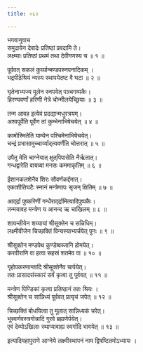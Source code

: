 ```yaml
---
title: ०६२

---
```

भगवानुवाच  
समुदायेन देवादेः प्रतिष्ठां प्रवदामि ते।  
लक्ष्म्याः प्रतिष्ठां प्रथमं तथा देवीगणस्य च ॥ १ ॥  
  
पूर्ववत् सकलं कुर्य्यान्मण्डपस्नपनादिकम् ।  
भद्रपीठेश्रियं न्यस्य स्थापयेदष्ट वै घटा ॥ २ ॥  
  
घृतेनाभ्यज्य मूलेन स्नपयेत् पञ्चगव्यकैः।  
हिरण्यवर्णां हरिणी नेत्रे चोन्मीलयेच्छ्रियाः ॥ ३ ॥  
  
तन्म आवह इत्येवं प्रदद्यान्मधुरत्रयम्।  
अश्वपूर्वेति पूर्वेण तां कुम्भेनाभिषेचयेत् ॥ ४ ॥  
  
कामोस्मितेति याम्येन पश्चिमेनाभिषेचयेत्।  
चन्द्रं प्रभासामुच्चार्य्याद्त्यवर्णेति चोत्तरात् ॥ ५ ॥  
  
उपैतु मेति चाग्नेयात् क्षुत्‌पिपासेति नैर्ऋतात्।  
गन्धद्वारेति वायव्यां मनसः कममाकृतिम् ॥ ६ ॥  
  
ईशानकलशेनैव शिरः सौवर्णकर्द्दमात्।  
एकाशीतिघटैः स्नानं मन्त्रेणापः सृजन् क्षितिम् ॥ ७ ॥  
  
आद्‌र्द्रां पुष्करिणीं गन्धैराद्‌र्द्रामित्यादिपुष्पकैः।  
तन्मयावह मन्त्रेण य आनन्द ऋ चाखिलम् ॥ ८ ॥  
  
शायन्तीयेन शय्यायां श्रीसूक्तेन च सन्निधिम्।  
लक्ष्मीवीजेन चिच्छक्तिं विन्यस्याभ्यर्चयेत् पुनः ॥ ९ ॥  
  
श्रीसूक्तेन मण्डपेथ कुण्डेष्वब्जानि होमयेत्।  
करवीराणि वा हत्वा सहस्रं शतमेव वा ॥ १० ॥  
  
गृहोपकरणान्तादि श्रीसूक्तेनैव चार्पयेत्।  
ततः प्रासादसंस्कारं सर्वं कृत्वा तु पूर्ववत् ॥ ११ ॥  
  
मन्त्रेण पिण्डिकां कृत्वा प्रतिष्ठानं ततः श्रियः ।  
श्रीसूक्तेन च सान्निध्यं पूर्ववत् प्रत्यृचं जपेत् ॥ १२ ॥  
  
चिच्छक्तिं बोधयित्वा तु मूलात् सान्निध्यकं चरेत्।  
भूस्वर्णवस्त्रगोन्नादि गुरवे ब्रह्मणेर्पयेत्।  
एवं देव्योऽखिलाः स्थाप्यावाह्य स्वर्गादि भावयेत् ॥ १३ ॥  
  
इत्यादिमहापुराणे आग्नेये लक्ष्मीस्थापनं नाम द्विषष्टितमोऽध्यायः ।